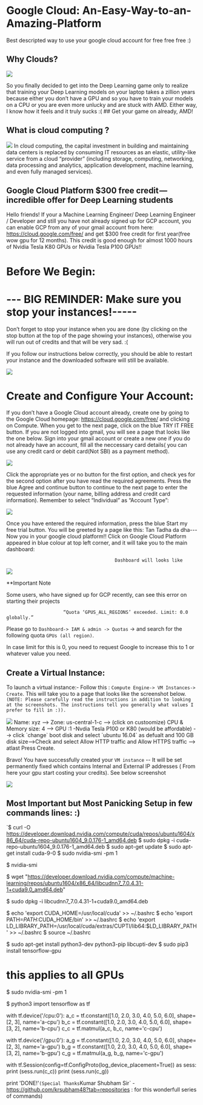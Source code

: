 # Google Cloud: An-Easy-Way-to-an-Amazing-Platform
Best descripted way to use your google cloud account for free free free :) 


## Why Clouds?

<img src="images/E2_1.png" />

So you finally decided to get into the Deep Learning game only to realize that training your Deep Learning models on your laptop takes a zillion years because either you don’t have a GPU and so you have to train your models on a CPU or you are even more unlucky and are stuck with AMD. Either way, I know how it feels and it truly sucks :(
      ## Get your game on already, AMD!

## What is cloud computing ?
<img src="images/E2_1.png" />
In cloud computing, the capital investment in building and maintaining data centers is replaced by consuming IT resources as an elastic, utility-like service from a cloud “provider” (including storage, computing, networking, data processing and analytics, application development, machine learning, and even fully managed services).
      



## Google Cloud Platform $300 free credit — incredible offer for Deep Learning students
Hello friends! 
If your a Machine Learning Engineer/ Deep Learning Engineer / Developer and still you have not already signed up for GCP account, you can enable GCP from any of your gmail account from here: https://cloud.google.com/free/ and get $300 free credit for first year(free wow gpu for 12 months). This credit is good enough for almost 1000 hours of Nvidia Tesla K80 GPUs or Nvidia Tesla P100 GPUs!!

# Before We Begin:
# --- BIG REMINDER: Make sure you stop your instances!-----

Don’t forget to stop your instance when you are done (by clicking on the stop button at the top of the page showing your instances), otherwise you will run out of credits and that will be very sad. :(

If you follow our instructions below correctly, you should be able to restart your instance and the downloaded software will still be available.

<img src="images/E2_1.png" /> 

# Create and Configure Your Account:
If you don’t have a Google Cloud account already, create one by going to the Google Cloud homepage: https://cloud.google.com/free/ and clicking on Compute. When you get to the next page, click on the blue TRY IT FREE button. If you are not logged into gmail, you will see a page that looks like the one below. Sign into your gmail account or create a new one if you do not already have an account, fill all the neccessary card details( you can use any credit card or debit card(Not SBI) as a payment method).


<img src="images/E2_1.png" /> 

Click the appropriate yes or no button for the first option, and check yes for the second option after you have read the required agreements. Press the blue Agree and continue button to continue to the next page to enter the requested information (your name, billing address and credit card information). Remember to select “Individual” as “Account Type”:

<img src="images/E2_1.png" /> 


Once you have entered the required information, press the blue Start my free trial button. You will be greeted by a page like this:
Tan Tadha da dha--- Now you in  your google cloud platform!! Click on Google Cloud Platform appeared in blue colour at top left corner, and it will take you to the main dashboard:
 
                                            Dashboard will looks like
 <img src="images/E2_1.png" /> 
 
 **Important Note

Some users, who have signed up for GCP recently, can see this error on starting their projects

                         “Quota ‘GPUS_ALL_REGIONS’ exceeded. Limit: 0.0 globally.”

Please go to `Dashboard-> IAM & admin -> Quotas` -> and search for the following quota `GPUs (all region)`.

In case limit for this is 0, you need to request Google to increase this to 1 or whatever value you need.

## Create a Virtual Instance:
To launch a virtual instance:- Follow this : `Compute Engine-> VM Instances-> Create`.
This will take you to a page that looks like the screenshot below. `(NOTE: Please carefully read the instructions in addition to looking at the screenshots. The instructions tell you generally what values I prefer to fill in :)).`

<img src="images/E2_1.png" /> 
Name: xyz --> Zone: us-central-1-c --> (click on custoomize) CPU & Memory size: 4 --> GPU :1 -Nvdia Tesla P100 or K80 (would be affordable) --> click `change` boot disk and select `ubuntu 16.04` as defualt and 100 GB disk size-->Check and select Allow HTTP traffic and Allow HTTPS traffic --> atlast Press Create.

Bravo! You have successfully created your `VM instance` -- It will be set permanently fixed which contains Internal and External IP addresses ( From here your gpu start costing your credits). See below screenshot

 <img src="images/E2_1.png" /> 
 
 ## Most Important but Most Panicking Setup in few commands lines: :)
 
`$ curl -O https://developer.download.nvidia.com/compute/cuda/repos/ubuntu1604/x86_64/cuda-repo-ubuntu1604_9.0.176-1_amd64.deb
$ sudo dpkg -i cuda-repo-ubuntu1604_9.0.176-1_amd64.deb
$ sudo apt-get update
$ sudo apt-get install cuda-9-0
$ sudo nvidia-smi -pm 1

$ nvidia-smi

$ wget "https://developer.download.nvidia.com/compute/machine-learning/repos/ubuntu1604/x86_64/libcudnn7_7.0.4.31-1+cuda9.0_amd64.deb"

$ sudo dpkg -i libcudnn7_7.0.4.31-1+cuda9.0_amd64.deb

$ echo 'export CUDA_HOME=/usr/local/cuda' >> ~/.bashrc
$ echo 'export PATH=$PATH:$CUDA_HOME/bin' >> ~/.bashrc
$ echo 'export LD_LIBRARY_PATH=/usr/local/cuda/extras/CUPTI/lib64:$LD_LIBRARY_PATH' >> ~/.bashrc
$ source ~/.bashrc

$ sudo apt-get install python3-dev python3-pip libcupti-dev
$ sudo pip3 install tensorflow-gpu

# this applies to all GPUs
$ sudo nvidia-smi -pm 1

$ python3
import tensorflow as tf

with tf.device('/cpu:0'):
    a_c = tf.constant([1.0, 2.0, 3.0, 4.0, 5.0, 6.0], shape=[2, 3], name='a-cpu')
    b_c = tf.constant([1.0, 2.0, 3.0, 4.0, 5.0, 6.0], shape=[3, 2], name='b-cpu')
    c_c = tf.matmul(a_c, b_c, name='c-cpu')

with tf.device('/gpu:0'):
    a_g = tf.constant([1.0, 2.0, 3.0, 4.0, 5.0, 6.0], shape=[2, 3], name='a-gpu')
    b_g = tf.constant([1.0, 2.0, 3.0, 4.0, 5.0, 6.0], shape=[3, 2], name='b-gpu')
    c_g = tf.matmul(a_g, b_g, name='c-gpu')

with tf.Session(config=tf.ConfigProto(log_device_placement=True)) as sess:
    print (sess.run(c_c))
    print (sess.run(c_g))

print 'DONE!'`
 (Special Thanks `Kumar Shubham Sir` - https://github.com/krsubham48?tab=repositories : for this wonderfull series of commands) 
 
 



